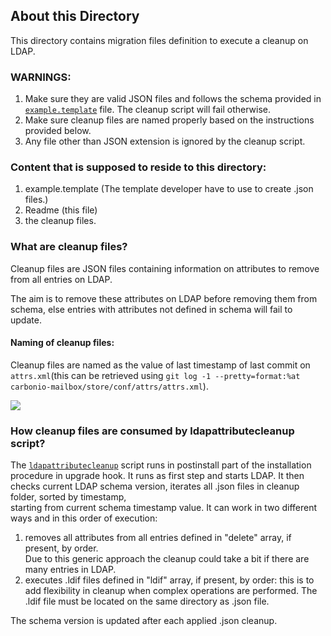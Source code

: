## About this Directory
This directory contains migration files definition to execute a cleanup on LDAP.

### WARNINGS:
1. Make sure they are valid JSON files and follows the schema provided in [`example.template`](example.template) file.  The cleanup script will fail otherwise.
2. Make sure cleanup files are named properly based on the instructions provided below.
3. Any file other than JSON extension is ignored by the cleanup script.

### Content that is supposed to reside to this directory:
1. example.template (The template developer have to use to create <cleanup-timestamp>.json files.)
2. Readme (this file)
3. the cleanup files.

### What are cleanup files?
Cleanup files are JSON files containing information on attributes to remove from all entries on LDAP.

The aim is to remove these attributes on LDAP before removing them from schema, else entries with attributes not defined in schema will fail to update.

#### Naming of cleanup files:
Cleanup files are named as the value of last timestamp of  last commit on `attrs.xml`(this can be retrieved using `git log -1 --pretty=format:%at carbonio-mailbox/store/conf/attrs/attrs.xml`).

![](blob:https://zextras.atlassian.net/bb2b58e7-bafd-43cb-a480-f9ba7c9c0e88#media-blob-url=true&id=7c8a9cbd-3aa8-43b5-b59c-9822f497eee0&collection=contentId-2394128424&contextId=2394128424&mimeType=image%2Fpng&name=schema_proto.png&size=46878&height=369&width=544&alt=)

### How cleanup files are consumed by ldapattributecleanup script?
The [`ldapattributecleanup`](../libexec/ldapattributecleanup) script runs in postinstall part of the installation procedure in upgrade hook.
It runs as first step and starts LDAP.
It then checks current LDAP schema version, iterates all .json files in cleanup folder, sorted by timestamp, \
starting from current schema timestamp value.
It can work in two different ways and in this order of execution:
1) removes all attributes from all entries defined in "delete" array, if present, by order. \
Due to this generic approach the cleanup could take a bit if there are many entries in LDAP.
2) executes .ldif files defined in "ldif" array, if present, by order:
this is to add flexibility in cleanup when complex operations are performed.
The .ldif file must be located on the same directory as .json file.

The schema version is updated after each applied .json cleanup.

